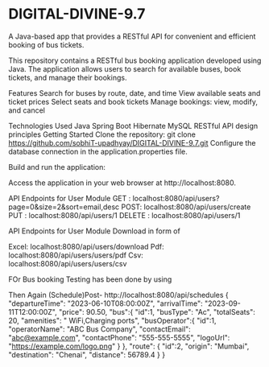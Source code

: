 # DIGITAL-DIVINE-9.7
A Java-based app that provides a RESTful API for convenient and efficient booking of bus tickets.

This repository contains a RESTful bus booking application developed using Java. The application allows users to search for available buses, book tickets, and manage their bookings.

Features
Search for buses by route, date, and time
View available seats and ticket prices
Select seats and book tickets
Manage bookings: view, modify, and cancel

Technologies Used
Java
Spring Boot
Hibernate
MySQL 
RESTful API design principles
Getting Started
Clone the repository:
git clone https://github.com/sobhiT-upadhyay/DIGITAL-DIVINE-9.7.git
Configure the database connection in the application.properties file.

Build and run the application:

Access the application in your web browser at http://localhost:8080.

API Endpoints for User Module
GET :  localhost:8080/api/users?page=0&size=2&sort=email,desc
POST: localhost:8080/api/users/create
PUT : localhost:8080/api/users/1
DELETE : localhost:8080/api/users/1

API Endpoints for User Module Download in form of 

Excel: localhost:8080/api/users/download
Pdf:  localhost:8080/api/users/users/pdf
Csv: localhost:8080/api/users/users/csv



FOr Bus booking Testing has been done by using 

Then Again (Schedule)Post- http://localhost:8080/api/schedules
{
"departureTime": "2023-06-10T08:00:00Z",
"arrivalTime": "2023-09-11T12:00:00Z",
"price": 90.50,
"bus":{
"id":1,
"busType": "Ac",
"totalSeats": 20,
"amenities": " WiFi,Charging ports",
"busOperator":{
"id":1,
"operatorName": "ABC Bus Company",
"contactEmail": "abc@example.com",
"contactPhone": "555-555-5555",
"logoUrl": "https://example.com/logo.png"
}
},
"route": {
"id":2,
"origin": "Mumbai",
"destination": "Chenai",
"distance": 56789.4
}
}

